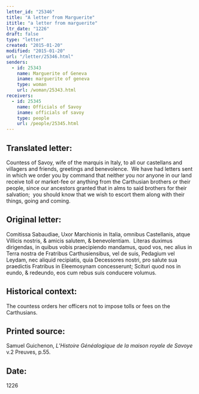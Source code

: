 ```yaml
---
letter_id: "25346"
title: "A letter from Marguerite"
ititle: "a letter from marguerite"
ltr_date: "1226"
draft: false
type: "letter"
created: "2015-01-20"
modified: "2015-01-20"
url: "/letter/25346.html"
senders:
  - id: 25343
    name: Marguerite of Geneva
    iname: marguerite of geneva
    type: woman
    url: /woman/25343.html
receivers:
  - id: 25345
    name: Officials of Savoy
    iname: officials of savoy
    type: people
    url: /people/25345.html
---
```

<h2> Translated letter:</h2><p>Countess of Savoy, wife of the marquis in Italy, to all our castellans and villagers and friends, greetings and benevolence.&nbsp; We have had letters sent in which we order you by command that neither you nor anyone in our land receive toll or market-fee or anything from the Carthusian brothers or their people, since our ancestors granted that in alms to said brothers for their salvation;&nbsp; you should know that we wish to escort them along with their things, going and coming.</p><h2 class="mt-4"> Original letter:</h2><p>Comitissa Sabaudiae, Uxor Marchionis in Italia, omnibus Castellanis, atque Villicis nostris, &amp; amicis salutem, &amp; benevolentiam.&nbsp; Literas duximus dirigendas, in quibus vobis praecipiendo mandamus, quod vos, nec alius in Terra nostra de Fratribus Carthusiensibus, vel de suis, Pedagium vel Leydam, nec aliquid recipiatis, quia Decessores nostri, pro salute sua praedictis Fratribus in Eleemosynam concesserunt; Scituri quod nos in eundo, &amp; redeundo, eos cum rebus suis conducere volumus.</p><h2 class="mt-4"> Historical context:</h2><p>The countess orders her officers not to impose tolls or fees on the Carthusians.</p><h2 class="mt-4"> Printed source:</h2><p>Samuel Guichenon, <i>L’Histoire Généalogique de la maison royale de Savoye</i>&nbsp; v.2 Preuves, p.55.&nbsp;</p><h2 class="mt-4"> Date:</h2>1226